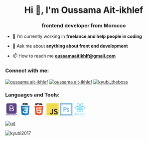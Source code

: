 <h1 align="center">Hi 👋, I'm Oussama Ait-ikhlef</h1>
<h3 align="center">frontend developer from Morocco</h3>

- 🔭 I’m currently working in **freelance and help people in coding**

- 💬 Ask me about **anything about front end development**

- 📫 How to reach me **oussamaaitikhlf@gmail.com**

<h3 align="left">Connect with me:</h3>
<p align="left">
<a href="https://linkedin.com/in/oussama ait-ikhlef" target="blank"><img align="center" src="https://cdn.jsdelivr.net/npm/simple-icons@3.0.1/icons/linkedin.svg" alt="oussama ait-ikhlef" height="30" width="40" /></a>
<a href="https://fb.com/oussama ait-ikhlef" target="blank"><img align="center" src="https://cdn.jsdelivr.net/npm/simple-icons@3.0.1/icons/facebook.svg" alt="oussama ait-ikhlef" height="30" width="40" /></a>
<a href="https://instagram.com/kyubi_theboss" target="blank"><img align="center" src="https://cdn.jsdelivr.net/npm/simple-icons@3.0.1/icons/instagram.svg" alt="kyubi_theboss" height="30" width="40" /></a>
</p>


<h3 align="left">Languages and Tools:</h3>
<p align="left"> <a href="https://getbootstrap.com" target="_blank"> <img src="https://raw.githubusercontent.com/devicons/devicon/master/icons/bootstrap/bootstrap-plain-wordmark.svg" alt="bootstrap" width="40" height="40"/> </a> <a href="https://www.w3schools.com/css/" target="_blank"> <img src="https://raw.githubusercontent.com/devicons/devicon/master/icons/css3/css3-original-wordmark.svg" alt="css3" width="40" height="40"/> </a> <a href="https://www.w3.org/html/" target="_blank"> <img src="https://raw.githubusercontent.com/devicons/devicon/master/icons/html5/html5-original-wordmark.svg" alt="html5" width="40" height="40"/> </a> <a href="https://developer.mozilla.org/en-US/docs/Web/JavaScript" target="_blank"> <img src="https://raw.githubusercontent.com/devicons/devicon/master/icons/javascript/javascript-original.svg" alt="javascript" width="40" height="40"/> </a> <a href="https://www.photoshop.com/en" target="_blank"> <img src="https://raw.githubusercontent.com/devicons/devicon/master/icons/photoshop/photoshop-line.svg" alt="photoshop" width="40" height="40"/> </a> <a href="https://reactjs.org/" target="_blank"> <img src="https://raw.githubusercontent.com/devicons/devicon/master/icons/react/react-original-wordmark.svg" alt="react" width="40" height="40"/> </a> </p>
<p align="left"> <a href="https://git-scm.com/" target="_blank"> <img src="https://www.vectorlogo.zone/logos/git-scm/git-scm-icon.svg" alt="git" width="40" height="40"/> </a> </p>

<p><img align="left" src="https://github-readme-stats.vercel.app/api/top-langs?username=kyubi2017&show_icons=true&locale=en&layout=compact" alt="kyubi2017" /></p>




